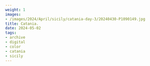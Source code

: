 ```yaml
---
weight: 1
images:
- /images/2024/April/sicily/catania-day-3/20240430-P1090149.jpg
title: Catania.
date: 2024-05-02
tags:
- archive
- digital
- color
- catania
- sicily
---
```


